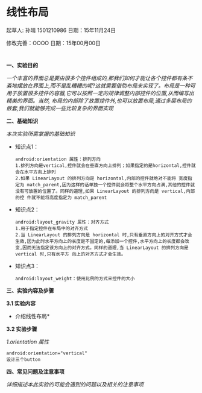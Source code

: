 # 线性布局

起草人: 孙晴 1501210986   日期：15年11月24日

修改完善：OOOO   日期：15年00月00日
# 

**一、实验目的**

*一个丰富的界面总是要由很多个控件组成的,那我们如何才能让各个控件都有条不紊地摆放在界面上,而不是乱糟糟的呢?这就需要借助布局来实现了。布局是一种可用于放置很多控件的容器,它可以按照一定的规律调整内部控件的位置,从而编写出精美的界面。当然, 布局的内部除了放置控件外,也可以放置布局,通过多层布局的嵌套,我们就能够完成一些比较复杂的界面实现*

**二、基础知识**

*本次实验所需掌握的基础知识*
   
* 知识点1：

      android:orientation 属性：排列方向
      1.排列方向是vertical,控件就会在垂直方向上排列；如果指定的是horizontal,控件就会在水平方向上排列
      2.如果 LinearLayout 的排列方向是 horizontal,内部的控件就绝对不能将 宽度指定为 match_parent,因为这样的话单独一个控件就会将整个水平方向占满,其他的控件就没有可放置的位置了。同样的道理,如果 LinearLayout 的排列方向是 vertical,内部的控 件就不能将高度指定为 match_parent
      

* 知识点2：

      android:layout_gravity 属性：对齐方式
      1.用于指定控件在布局中的对齐方式
      2.当 LinearLayout 的排列方向是 horizontal 时,只有垂直方向上的对齐方式才会生效,因为此时水平方向上的长度是不固定的,每添加一个控件,水平方向上的长度都会改变,因而无法指定该方向上的对齐方式。同样的道理,当 LinearLayout 的排列方向是 vertical 时,只有水平方 向上的对齐方式才会生效。


* 知识点3：

      android:layout_weight：使用比例的方式来控件的大小
      


   

**三、实验内容及步骤**

**3.1 实验内容**

* 介绍线性布局*

**3.2 实验步骤**

*1.orientation 属性*
   
    android:orientation="vertical"
    设计三个button
    


**四、常见问题及注意事项**

*详细描述本此实验的可能会遇到的问题以及相关的注意事项*


